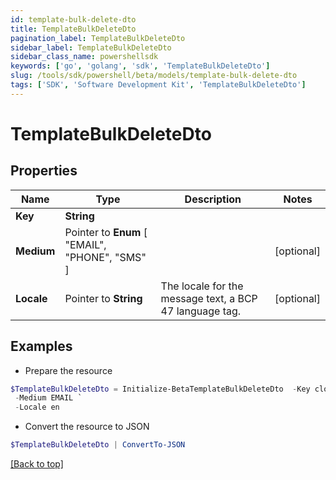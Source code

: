 ```yaml
---
id: template-bulk-delete-dto
title: TemplateBulkDeleteDto
pagination_label: TemplateBulkDeleteDto
sidebar_label: TemplateBulkDeleteDto
sidebar_class_name: powershellsdk
keywords: ['go', 'golang', 'sdk', 'TemplateBulkDeleteDto'] 
slug: /tools/sdk/powershell/beta/models/template-bulk-delete-dto
tags: ['SDK', 'Software Development Kit', 'TemplateBulkDeleteDto']
---
```



# TemplateBulkDeleteDto

## Properties

Name | Type | Description | Notes
------------ | ------------- | ------------- | -------------
**Key** |  **String** |  | 
**Medium** |  Pointer to  **Enum** [  "EMAIL",    "PHONE",    "SMS" ] |  | [optional] 
**Locale** |  Pointer to **String** | The locale for the message text, a BCP 47 language tag. | [optional] 

## Examples

- Prepare the resource
```powershell
$TemplateBulkDeleteDto = Initialize-BetaTemplateBulkDeleteDto  -Key cloud_manual_work_item_summary `
 -Medium EMAIL `
 -Locale en
```

- Convert the resource to JSON
```powershell
$TemplateBulkDeleteDto | ConvertTo-JSON
```


[[Back to top]](#) 

